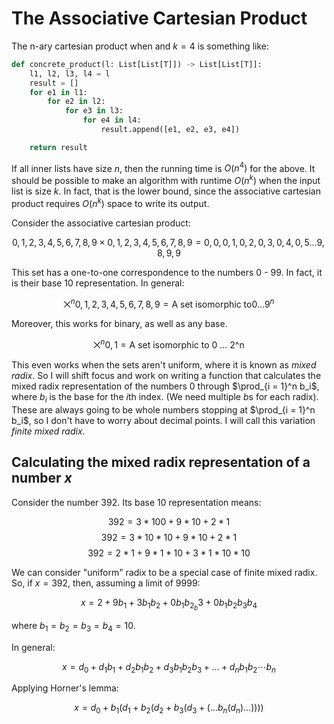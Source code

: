 # The Associative Cartesian Product

The n-ary cartesian product when and $k = 4$ is something like:

```python
def concrete_product(l: List[List[T]]) -> List[List[T]]:
    l1, l2, l3, l4 = l
    result = []
    for e1 in l1:
        for e2 in l2:
            for e3 in l3:
                for e4 in l4:
                    result.append([e1, e2, e3, e4])

    return result
```

If all inner lists have size $n$, then the running time is $O(n^4)$ for the above. It should be possible to make an algorithm with runtime $O(n^k)$ when the input list is size $k$. In fact, that is the lower bound, since the associative cartesian product requires $O(n^k)$ space to write its output.

Consider the associative cartesian product:

```math
{0, 1, 2, 3, 4, 5, 6, 7, 8, 9} \times {0, 1, 2, 3, 4, 5, 6, 7, 8, 9} = {
    {0, 0},
    {0, 1},
    {0, 2},
    {0, 3},
    {0, 4},
    {0, 5} ...
    {9, 8}, {9, 9}
    }
```

This set has a one-to-one correspondence to the numbers 0 - 99. In fact, it is their base 10 representation. In general:

```math
\bigtimes^n {0, 1, 2, 3, 4, 5, 6, 7, 8, 9} = \text{A set isomorphic to} {0 ... 9^n}
```

Moreover, this works for binary, as well as any base.

```math
\bigtimes^n {0, 1} = \text{A set isomorphic to {0 ... 2^n}}
```

This even works when the sets aren't uniform, where it is known as *mixed radix*. So I will shift focus and work on writing a function that calculates the mixed radix representation of the numbers 0 through $\prod_{i = 1}^n b_i$, where $b_i$ is the base for the $i$th index. (We need multiple $b$s for each radix). These are always going to be whole numbers stopping at $\prod_{i = 1}^n b_i$, so I don't have to worry about decimal points. I will call this variation *finite mixed radix*.

## Calculating the mixed radix representation of a number $x$

Consider the number $392$. Its base 10 representation means:

$$392 = 3 * 100 + 9 * 10 + 2 * 1$$
$$392 = 3 * 10 * 10 + 9 * 10 + 2 * 1$$
$$392 = 2 * 1 + 9 * 1 * 10 + 3 * 1 * 10 * 10$$

We can consider "uniform" radix to be a special case of finite mixed radix. So, if $x = 392$, then, assuming a limit of 9999:

$$x = 2 + 9b_1 + 3b_1 b_2 + 0b_1b_2_b3 + 0b_1b_2b_3b_4$$

where $b_1 = b_2 = b_3 = b_4 = 10$.

In general:

$$x = d_0 + d_1b_1 + d_2b_1b_2 + d_3b_1b_2b_3 + \ldots + d_nb_1b_2 \cdots b_n$$

Applying Horner's lemma:

$$x = d_0 + b_1(d_1 + b_2(d_2 + b_3(d_3 + (\ldots b_n(d_n) \ldots ))))$$

